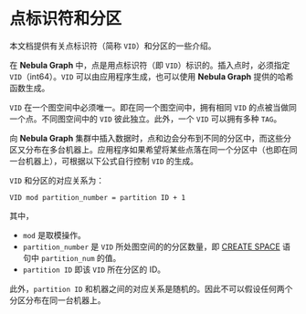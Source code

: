 # 点标识符和分区

本文档提供有关点标识符（简称 `VID`）和分区的一些介绍。

在 **Nebula Graph** 中，点是用点标识符（即 `VID`）标识的。插入点时，必须指定 `VID`（int64）。`VID` 可以由应用程序生成，也可以使用 **Nebula Graph** 提供的哈希函数生成。

`VID` 在一个图空间中必须唯一。即在同一个图空间中，拥有相同 `VID` 的点被当做同一个点。不同图空间中的 `VID` 彼此独立。此外，一个 `VID` 可以拥有多种 `TAG`。

向 **Nebula Graph** 集群中插入数据时，点和边会分布到不同的分区中，而这些分区又分布在多台机器上。应用程序如果希望将某些点落在同一个分区中（也即在同一台机器上），可根据以下公式自行控制 `VID` 的生成。

`VID` 和分区的对应关系为：

```text
VID mod partition_number = partition ID + 1
```

其中，

- `mod` 是取模操作。
- `partition_number` 是 `VID` 所处图空间的的分区数量，即 [CREATE SPACE](../2.query-language/4.statement-syntax/1.data-definition-statements/create-space-syntax.md) 语句中 `partition_num` 的值。
- `partition ID` 即该 `VID` 所在分区的 ID。

此外，`partition ID` 和机器之间的对应关系是随机的。因此不可以假设任何两个分区分布在同一台机器上。
